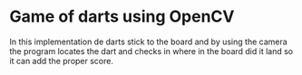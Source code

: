 # Game of darts using OpenCV 

<p>In this implementation de darts stick to the board and by using the camera the program locates the dart and checks in where in the board did it land so it can add the proper score.</p>
